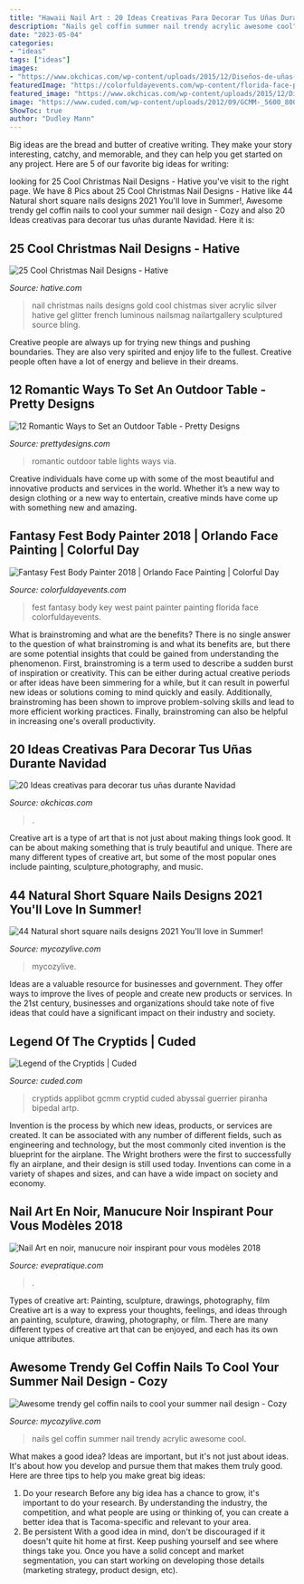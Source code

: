 ```yaml
---
title: "Hawaii Nail Art : 20 Ideas Creativas Para Decorar Tus Uñas Durante Navidad"
description: "Nails gel coffin summer nail trendy acrylic awesome cool"
date: "2023-05-04"
categories:
- "ideas"
tags: ["ideas"]
images:
- "https://www.okchicas.com/wp-content/uploads/2015/12/Diseños-de-uñas-navideños-19.jpg"
featuredImage: "https://colorfuldayevents.com/wp-content/florida-face-painter/fantasy-fest/fantasy-fest-body-paint-ideas-2016.jpg"
featured_image: "https://www.okchicas.com/wp-content/uploads/2015/12/Diseños-de-uñas-navideños-19.jpg"
image: "https://www.cuded.com/wp-content/uploads/2012/09/GCMM-_5600_800.jpg"
ShowToc: true
author: "Dudley Mann"
---
```



Big ideas are the bread and butter of creative writing. They make your story interesting, catchy, and memorable, and they can help you get started on any project. Here are 5 of our favorite big ideas for writing:

	

		
looking for 25 Cool Christmas Nail Designs - Hative you've visit to the right page. We have 8 Pics about 25 Cool Christmas Nail Designs - Hative like 44 Natural short square nails designs 2021 You&#039;ll love in Summer!, Awesome trendy gel coffin nails to cool your summer nail design - Cozy and also 20 Ideas creativas para decorar tus uñas durante Navidad. Here it is:
		
    
## 25 Cool Christmas Nail Designs - Hative

<img loading=lazy src="https://hative.com/wp-content/uploads/2014/11/christmas-nail-designs/11-cool-christmas-nail-designs.jpg" onerror="this.onerror=null;this.src='https://tse3.mm.bing.net/th?id=OIP.KBlOtUi4yY1dvZbQf5Vj0QHaGp&amp;pid=15.1';" alt="25 Cool Christmas Nail Designs - Hative">

_Source: hative.com_

>nail christmas nails designs gold cool chistmas siver acrylic silver hative gel glitter french luminous nailsmag nailartgallery sculptured source bling. 

	

Creative people are always up for trying new things and pushing boundaries. They are also very spirited and enjoy life to the fullest. Creative people often have a lot of energy and believe in their dreams.

    
## 12 Romantic Ways To Set An Outdoor Table - Pretty Designs

<img loading=lazy src="http://www.prettydesigns.com/wp-content/uploads/2014/08/Outdoor-Table-Romantic-Lights.jpg" onerror="this.onerror=null;this.src='https://tse2.mm.bing.net/th?id=OIP.bcbK-tCYDFnCeBoZ0Ei5OQHaLJ&amp;pid=15.1';" alt="12 Romantic Ways to Set an Outdoor Table - Pretty Designs">

_Source: prettydesigns.com_

>romantic outdoor table lights ways via. 

	

Creative individuals have come up with some of the most beautiful and innovative products and services in the world. Whether it’s a new way to design clothing or a new way to entertain, creative minds have come up with something new and amazing.

    
## Fantasy Fest Body Painter 2018 | Orlando Face Painting | Colorful Day

<img loading=lazy src="https://colorfuldayevents.com/wp-content/florida-face-painter/fantasy-fest/fantasy-fest-body-paint-ideas-2016.jpg" onerror="this.onerror=null;this.src='https://tse2.mm.bing.net/th?id=OIP.c4IL8dJbiY_QJH3ZEKrnhgAAAA&amp;pid=15.1';" alt="Fantasy Fest Body Painter 2018 | Orlando Face Painting | Colorful Day">

_Source: colorfuldayevents.com_

>fest fantasy body key west paint painter painting florida face colorfuldayevents. 

	

What is brainstroming and what are the benefits?
There is no single answer to the question of what brainstroming is and what its benefits are, but there are some potential insights that could be gained from understanding the phenomenon. First, brainstroming is a term used to describe a sudden burst of inspiration or creativity. This can be either during actual creative periods or after ideas have been simmering for a while, but it can result in powerful new ideas or solutions coming to mind quickly and easily. Additionally, brainstroming has been shown to improve problem-solving skills and lead to more efficient working practices. Finally, brainstroming can also be helpful in increasing one's overall productivity.

    
## 20 Ideas Creativas Para Decorar Tus Uñas Durante Navidad

<img loading=lazy src="https://www.okchicas.com/wp-content/uploads/2015/12/Diseños-de-uñas-navideños-19.jpg" onerror="this.onerror=null;this.src='https://tse2.mm.bing.net/th?id=OIP.AuomM0dl9AaLXrSDvtBYTAHaKZ&amp;pid=15.1';" alt="20 Ideas creativas para decorar tus uñas durante Navidad">

_Source: okchicas.com_

>. 

	

Creative art is a type of art that is not just about making things look good. It can be about making something that is truly beautiful and unique. There are many different types of creative art, but some of the most popular ones include painting, sculpture,photography, and music.

    
## 44 Natural Short Square Nails Designs 2021 You&#039;ll Love In Summer!

<img loading=lazy src="https://mycozylive.com/wp-content/uploads/2021/04/4-14-683x1024.jpg" onerror="this.onerror=null;this.src='https://tse1.mm.bing.net/th?id=OIP.IZ6UKRMgyWlOo2yrd6A33gHaLG&amp;pid=15.1';" alt="44 Natural short square nails designs 2021 You&#039;ll love in Summer!">

_Source: mycozylive.com_

>mycozylive. 

	

Ideas are a valuable resource for businesses and government. They offer ways to improve the lives of people and create new products or services. In the 21st century, businesses and organizations should take note of five ideas that could have a significant impact on their industry and society.

    
## Legend Of The Cryptids | Cuded

<img loading=lazy src="https://www.cuded.com/wp-content/uploads/2012/09/GCMM-_5600_800.jpg" onerror="this.onerror=null;this.src='https://tse2.mm.bing.net/th?id=OIP.cteShoOHRZkL_rTqSMsKWgHaJ4&amp;pid=15.1';" alt="Legend of the Cryptids | Cuded">

_Source: cuded.com_

>cryptids applibot gcmm cryptid cuded abyssal guerrier piranha bipedal artp. 

	

Invention is the process by which new ideas, products, or services are created. It can be associated with any number of different fields, such as engineering and technology, but the most commonly cited invention is the blueprint for the airplane. The Wright brothers were the first to successfully fly an airplane, and their design is still used today. Inventions can come in a variety of shapes and sizes, and can have a wide impact on society and economy.

    
## Nail Art En Noir, Manucure Noir Inspirant Pour Vous Modèles 2018

<img loading=lazy src="https://evepratique.com/wp-content/uploads/2018/09/manucur-9.jpg" onerror="this.onerror=null;this.src='https://tse3.mm.bing.net/th?id=OIP.MCfeWVof3mVV6h9RfGgkvgHaJQ&amp;pid=15.1';" alt="Nail Art en noir, manucure noir inspirant pour vous modèles 2018">

_Source: evepratique.com_

>. 

	

Types of creative art: Painting, sculpture, drawings, photography, film
Creative art is a way to express your thoughts, feelings, and ideas through an painting, sculpture, drawing, photography, or film. There are many different types of creative art that can be enjoyed, and each has its own unique attributes.

    
## Awesome Trendy Gel Coffin Nails To Cool Your Summer Nail Design - Cozy

<img loading=lazy src="https://mycozylive.com/wp-content/uploads/2020/08/19-1.jpg" onerror="this.onerror=null;this.src='https://tse4.mm.bing.net/th?id=OIP.O1-MF1qD2LScq-a6XvzrOQHaKS&amp;pid=15.1';" alt="Awesome trendy gel coffin nails to cool your summer nail design - Cozy">

_Source: mycozylive.com_

>nails gel coffin summer nail trendy acrylic awesome cool. 

	

What makes a good idea?
Ideas are important, but it's not just about ideas. It's about how you develop and pursue them that makes them truly good. Here are three tips to help you make great big ideas:
1. Do your research 
Before any big idea has a chance to grow, it's important to do your research. By understanding the industry, the competition, and what people are using or thinking of, you can create a better idea that is Tacoma-specific and relevant to your area. 
2. Be persistent 
With a good idea in mind, don't be discouraged if it doesn't quite hit home at first. Keep pushing yourself and see where things take you. Once you have a solid concept and market segmentation, you can start working on developing those details (marketing strategy, product design, etc). 

